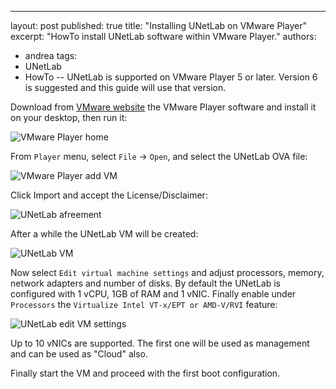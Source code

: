 ---
layout: post
published: true
title: "Installing UNetLab on VMware Player"
excerpt:
  "HowTo install UNetLab software within VMware Player."
authors:
- andrea
tags:
- UNetLab
- HowTo
--
UNetLab is supported on VMware Player 5 or later. Version 6 is suggested and this guide will use that version.

Download from [VMware website]("http://www.vmware.com/products/player/?src=vmw_so_vex_adain_773 "VMware Player Pro") the VMware Player software and install it on your desktop, then run it:

![VMware Player home](/images/posts/2014/11/player-1.png "VMware Player home")

From `Player` menu, select `File` -> `Open`, and select the UNetLab OVA file:

![VMware Player add VM](/images/posts/2014/11/player-2.png "VMware Player add VM")

Click Import and accept the License/Disclaimer:

![UNetLab afreement](/images/posts/2014/11/player-3.png "UNetLab agreement")

After a while the UNetLab VM will be created:

![UNetLab VM](/images/posts/2014/11/player-4.png "UNetLab VM")

Now select `Edit virtual machine settings` and adjust processors, memory, network adapters and number of disks. By default the UNetLab is configured with 1 vCPU, 1GB of RAM and 1 vNIC. Finally enable under `Processors` the `Virtualize Intel VT-x/EPT or AMD-V/RVI` feature:

![UNetLab edit VM settings](/images/posts/2014/11/player-5.png "UNetLab edit VM settings")

Up to 10 vNICs are supported. The first one will be used as management and can be used as "Cloud" also.

Finally start the VM and proceed with the first boot configuration.
